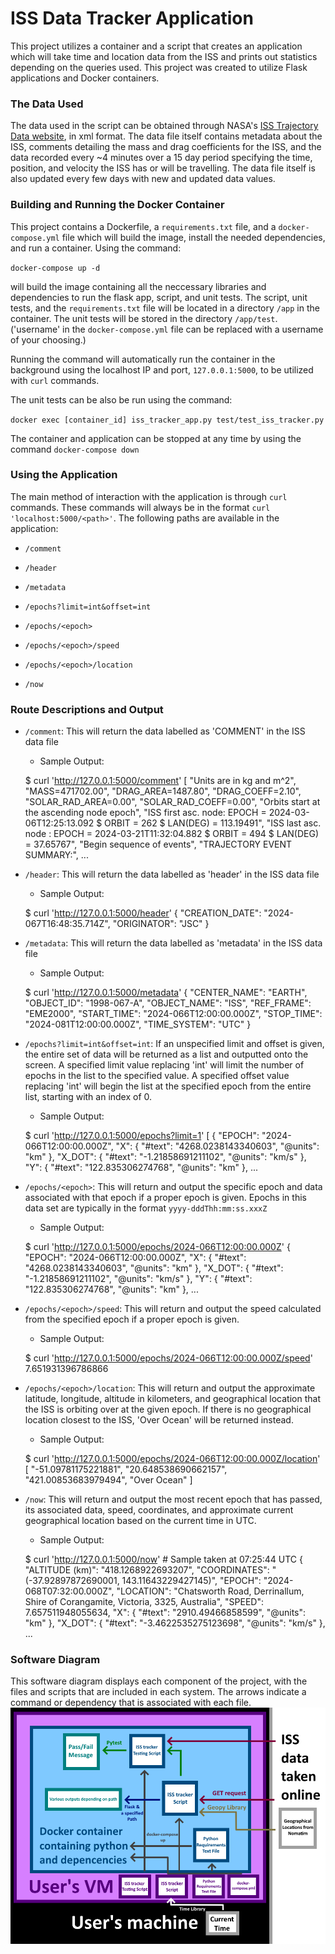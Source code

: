 # ISS Data Tracker Application

This project utilizes a container and a script that creates an application which will take time and location data from the ISS and prints out statistics depending on the queries used. This project was created to utilize Flask applications and Docker containers.

### The Data Used

The data used in the script can be obtained through NASA's [ISS Trajectory Data website](https://spotthestation.nasa.gov/trajectory_data.cfm), in xml format. The data file itself contains metadata about the ISS, comments detailing the mass and drag coefficients for the ISS, and the data recorded every ~4 minutes over a 15 day period specifying the time, position, and velocity the ISS has or will be travelling. The data file itself is also updated every few days with new and updated data values.

### Building and Running the Docker Container

This project contains a Dockerfile, a `requirements.txt` file, and a `docker-compose.yml` file which will build the image, install the needed dependencies, and run a container. Using the command:

`docker-compose up -d`

will build the image containing all the neccessary libraries and dependencies to run the flask app, script, and unit tests. The script, unit tests, and the `requirements.txt` file will be located in a directory `/app` in the container. The unit tests will be stored in the directory `/app/test`. ('username' in the `docker-compose.yml` file can be replaced with a username of your choosing.)

Running the command will automatically run the container in the background using the localhost IP and port, `127.0.0.1:5000`, to be utilized with `curl` commands.

The unit tests can be also be run using the command:

`docker exec [container_id] iss_tracker_app.py test/test_iss_tracker.py`

The container and application can be stopped at any time by using the command `docker-compose down`


### Using the Application

The main method of interaction with the application is through `curl` commands. These commands will always be in the format `curl 'localhost:5000/<path>'`. The following paths are available in the application:

- `/comment`

- `/header`

- `/metadata`

- `/epochs?limit=int&offset=int`

- `/epochs/<epoch>`

- `/epochs/<epoch>/speed`

- `/epochs/<epoch>/location`

- `/now`

### Route Descriptions and Output

- `/comment`: This will return the data labelled as 'COMMENT' in the ISS data file

    - Sample Output:

	$ curl 'http://127.0.0.1:5000/comment'
	[
	  "Units are in kg and m^2",
	  "MASS=471702.00",
	  "DRAG_AREA=1487.80",
	  "DRAG_COEFF=2.10",
	  "SOLAR_RAD_AREA=0.00",
	  "SOLAR_RAD_COEFF=0.00",
	  "Orbits start at the ascending node epoch",
	  "ISS first asc. node: EPOCH = 2024-03-06T12:25:13.092 $ ORBIT = 262 $ LAN(DEG) = 113.19491",
	  "ISS last asc. node : EPOCH = 2024-03-21T11:32:04.882 $ ORBIT = 494 $ LAN(DEG) = 37.65767",
	  "Begin sequence of events",
	  "TRAJECTORY EVENT SUMMARY:",
	...


- `/header`: This will return the data labelled as 'header' in the ISS data file

    - Sample Output:

	$ curl 'http://127.0.0.1:5000/header'
	{
	  "CREATION_DATE": "2024-067T16:48:35.714Z",
	  "ORIGINATOR": "JSC"
	}


- `/metadata`: This will return the data labelled as 'metadata' in the ISS data file

    - Sample Output:

	$ curl 'http://127.0.0.1:5000/metadata'
	{
	  "CENTER_NAME": "EARTH",
	  "OBJECT_ID": "1998-067-A",
	  "OBJECT_NAME": "ISS",
	  "REF_FRAME": "EME2000",
	  "START_TIME": "2024-066T12:00:00.000Z",
	  "STOP_TIME": "2024-081T12:00:00.000Z",
	  "TIME_SYSTEM": "UTC"
	}


- `/epochs?limit=int&offset=int`: If an unspecified limit and offset is given, the entire set of data will be returned as a list and outputted onto the screen. A specified limit value replacing 'int' will limit the number of epochs in the list to the specified value. A specified offset value replacing 'int' will begin the list at the specified epoch from the entire list, starting with an index of 0.

    - Sample Output:

	$ curl 'http://127.0.0.1:5000/epochs?limit=1'
	[
	  {
	    "EPOCH": "2024-066T12:00:00.000Z",
	    "X": {
	      "#text": "4268.0238143340603",
	      "@units": "km"
	    },
	    "X_DOT": {
	      "#text": "-1.21858691211102",
	      "@units": "km/s"
	    },
	    "Y": {
	      "#text": "122.835306274768",
	      "@units": "km"
	    },
	    ...

- `/epochs/<epoch>`: This will return and output the specific epoch and data associated with that epoch if a proper epoch is given. Epochs in this data set are typically in the format `yyyy-dddThh:mm:ss.xxxZ`

    - Sample Output:

	$ curl 'http://127.0.0.1:5000/epochs/2024-066T12:00:00.000Z'
	{
	  "EPOCH": "2024-066T12:00:00.000Z",
	  "X": {
	    "#text": "4268.0238143340603",
	    "@units": "km"
	  },
	  "X_DOT": {
	    "#text": "-1.21858691211102",
	    "@units": "km/s"
	  },
	  "Y": {
	    "#text": "122.835306274768",
	    "@units": "km"
	  },
	...


- `/epochs/<epoch>/speed`: This will return and output the speed calculated from the specified epoch if a proper epoch is given.

    - Sample Output:

	$ curl 'http://127.0.0.1:5000/epochs/2024-066T12:00:00.000Z/speed'
	7.651931396786866


- `/epochs/<epoch>/location`: This will return and output the approximate latitude, longitude, altitude in kilometers, and geographical location that the ISS is orbiting over at the given epoch. If there is no geographical location closest to the ISS, 'Over Ocean' will be returned instead.

    - Sample Output:

	$ curl 'http://127.0.0.1:5000/epochs/2024-066T12:00:00.000Z/location'
	[
	  "-51.09781175221881",
	  "20.648538690662157",
	  "421.00853683979494",
	  "Over Ocean"
	]


- `/now`: This will return and output the most recent epoch that has passed, its associated data, speed, coordinates, and approximate current geographical location based on the current time in UTC.

    - Sample Output:

	$ curl 'http://127.0.0.1:5000/now'  # Sample taken at 07:25:44 UTC
	{
	  "ALTITUDE (km)": "418.1268922693207",
	  "COORDINATES": "(-37.92897872690001, 143.11643229427145)",
	  "EPOCH": "2024-068T07:32:00.000Z",
	  "LOCATION": "Chatsworth Road, Derrinallum, Shire of Corangamite, Victoria, 3325, Australia",
	  "SPEED": 7.657511948055634,
	  "X": {
	    "#text": "2910.49466858599",
	    "@units": "km"
	  },
	  "X_DOT": {
	    "#text": "-3.4622535275123698",
	    "@units": "km/s"
	  },
	...

### Software Diagram

This software diagram displays each component of the project, with the files and scripts that are included in each system. The arrows indicate a command or dependency that is associated with each file.
![](software_diagram.png "Software Diagram")




